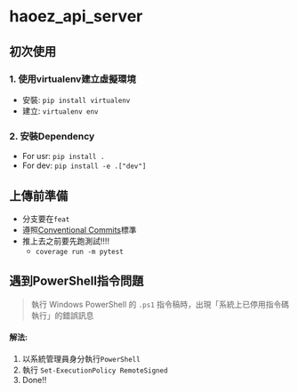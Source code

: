 # haoez_api_server

## 初次使用
### 1. 使用virtualenv建立虛擬環境
* 安裝: `pip install virtualenv`
* 建立: `virtualenv env`
### 2. 安裝Dependency
* For usr: `pip install .`
* For dev: `pip install -e .["dev"]`

## 上傳前準備
* 分支要在`feat`
* 遵照[Conventional Commits](https://www.conventionalcommits.org/en/v1.0.0/)標準
* 推上去之前要先跑測試!!!!
    * `coverage run -m pytest`

## 遇到PowerShell指令問題
> 執行 Windows PowerShell 的 `.ps1` 指令稿時，出現「系統上已停用指令碼執行」的錯誤訊息

#### 解法:
1. 以系統管理員身分執行`PowerShell`
2. 執行 `Set-ExecutionPolicy RemoteSigned`
3. Done!!